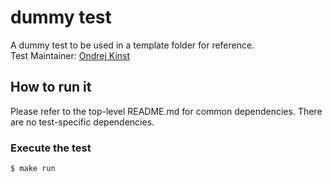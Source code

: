 # dummy test
A dummy test to be used in a template folder for reference. \
Test Maintainer: [Ondrej Kinst](mailto:okinst@redhat.com)

## How to run it
Please refer to the top-level README.md for common dependencies. There are no test-specific dependencies.

### Execute the test
```bash
$ make run
```
